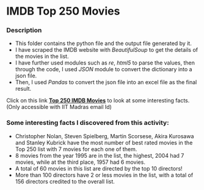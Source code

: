 # IMDB Top 250 Movies

### Description
* This folder contains the python file and the output file generated by it.
* I have scraped the IMDB website with _BeautifulSoup_ to get the details of the movies in the list.
* I have further used modules such as _re_, _html5_ to parse the values, then through the code, I used _JSON_ module to convert the dictionary into a json file.
* Then, I used _Pandas_ to convert the json file into an excel file as the final result.

Click on this link __[Top 250 IMDB Movies](https://docs.google.com/spreadsheets/d/1L510zPKlxS_JQjpBtR9MXPRbJRBpxmI0dUYDSyDrWEk/edit?usp=sharing)__ to look at some interesting facts. (Only accessible with IIT Madras email Id)
### Some interesting facts I discovered from this activity:
* Christopher Nolan, Steven Spielberg, Martin Scorsese, Akira Kurosawa and Stanley Kubrick have the most number of best rated movies in the Top 250 list with 7 movies for each one of them.
* 8 movies from the year 1995 are in the list, the highest,  2004 had 7 movies, while at the third place, 1957 had 6 movies.
* A total of 60 movies in this list are directed by the top 10 directors!
* More than 100  directors have 2 or less movies in the list, with a total of 156 directors credited to the overall list.
